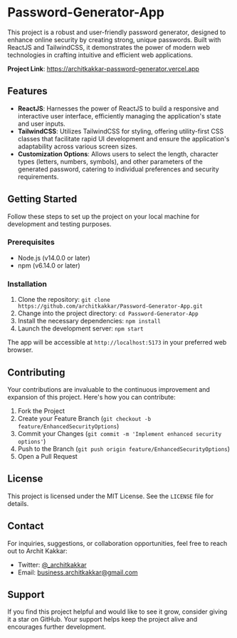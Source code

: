 # Password-Generator-App

This project is a robust and user-friendly password generator, designed to enhance online security by creating strong, unique passwords. Built with ReactJS and TailwindCSS, it demonstrates the power of modern web technologies in crafting intuitive and efficient web applications.

**Project Link**: https://architkakkar-password-generator.vercel.app

## Features

- **ReactJS**: Harnesses the power of ReactJS to build a responsive and interactive user interface, efficiently managing the application's state and user inputs.
- **TailwindCSS**: Utilizes TailwindCSS for styling, offering utility-first CSS classes that facilitate rapid UI development and ensure the application's adaptability across various screen sizes.
- **Customization Options**: Allows users to select the length, character types (letters, numbers, symbols), and other parameters of the generated password, catering to individual preferences and security requirements.

## Getting Started

Follow these steps to set up the project on your local machine for development and testing purposes.

### Prerequisites

- Node.js (v14.0.0 or later)
- npm (v6.14.0 or later)

### Installation

1. Clone the repository: `git clone https://github.com/architkakkar/Password-Generator-App.git`
2. Change into the project directory: `cd Password-Generator-App`
3. Install the necessary dependencies: `npm install`
4. Launch the development server: `npm start`

The app will be accessible at `http://localhost:5173` in your preferred web browser.

## Contributing

Your contributions are invaluable to the continuous improvement and expansion of this project. Here's how you can contribute:

1. Fork the Project
2. Create your Feature Branch (`git checkout -b feature/EnhancedSecurityOptions`)
3. Commit your Changes (`git commit -m 'Implement enhanced security options'`)
4. Push to the Branch (`git push origin feature/EnhancedSecurityOptions`)
5. Open a Pull Request

## License

This project is licensed under the MIT License. See the `LICENSE` file for details.

## Contact

For inquiries, suggestions, or collaboration opportunities, feel free to reach out to Archit Kakkar:

- Twitter: [@_architkakkar](https://twitter.com/_architkakkar)
- Email: business.architkakkar@gmail.com

## Support

If you find this project helpful and would like to see it grow, consider giving it a star on GitHub. Your support helps keep the project alive and encourages further development.

